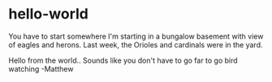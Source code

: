 # hello-world
You have to start somewhere
I'm starting in a bungalow basement with view of eagles and herons.
Last week, the Orioles and cardinals were in the yard. 

Hello from the world..
Sounds like you don't have to go far to go bird watching -Matthew
